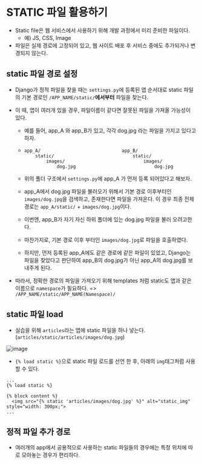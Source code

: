 # STATIC 파일 활용하기

- Static file은 웹 서비스에서 사용하기 위해 개발 과정에서 미리 준비한 파일이다.
  - 예) JS, CSS, Image
- 파일은 실제 경로에 고정되어 있고, 웹 사이트 배포 후 서비스 중에도 추가되거나 변경되지 않는다.

## static 파일 경로 설정

- Django가 정적 파일을 찾을 때는 `settings.py`에 등록된 앱 순서대로 static 파일의 기본 경로인 `/APP_NAME/static/`**에서부터** 파일을 찾는다.

- 이 때, 앱이 여러개 있을 경우, 파일이름이 같다면 잘못된 파일을 가져올 가능성이 있다.

  - 예를 들어,  app_A 와 app_B가 있고, 각각 dog.jpg 라는 파일을 가지고 있다고 하자.

  - ```
    app_A/								app_B/
    	static/								static/
    		images/								images/
    			dog.jpg								dog.jpg
    ```

  - 위의 폴더 구조에서 `settings.py`에 app_A 가 먼저 등록 되어있다고 해보자.

  - app_A에서 dog.jpg 파일을 불러오기 위해서 기본 경로 이후부터인 `images/dog.jpg`을 검색하고, 존재한다면 파일을 가져온다. 이 경우 최종 전체 경로는 `app_A/static/` + `images/dog.jpg`이다.

  - 이번엔, app_B가 자기 자신 하위 폴더에 있는 dog.jpg 파일을 불러 오려고한다.

  - 마찬가지로, 기본 경로 이후 부터인 `images/dog.jpg`로 파일을 호출하였다.

  - 하지만, 먼저 등록된 app_A에도 같은 경로에 같은 파일이 있었고, Django는 파일을 찾았다고 판단하여 app_B의 dog.jpg가 아닌 app_A의 dog.jpg를 보내주게 된다.

- 따라서, 정확한 경로의 파일을 가져오기 위해 templates 처럼 static도 앱과 같은 이름으로 `namespace`가 필요하다. => `/APP_NAME/static/APP_NAME(Namespace)/`

## static 파일 load

- 실습을 위해 `articles`라는 앱에 static 파일을 하나 넣는다. (`articles/static/articles/images/dog.jpg`)

![image](https://user-images.githubusercontent.com/52814897/68010925-42272b00-fcc9-11e9-8d62-31809c42f41b.png)

- `{% load static %}`으로 static 파일 로드를 선언 한 후, 아래의 `img`태그처럼 사용할 수 있다.

```django
...
{% load static %}

{% block content %}
  <img src="{% static 'articles/images/dog.jpg' %}" alt="static_img" style="width: 300px;">
...
```



## 정적 파일 추가 경로

- 여러개의 app에서 공용적으로 사용하는 static 파일들의 경우에는 특정 위치에 따로 모아놓는 경우가 편리하다.